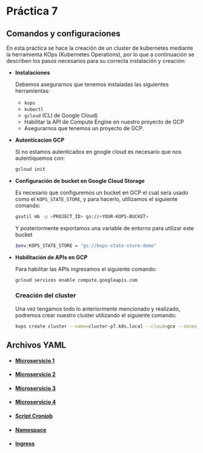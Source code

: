 # **Práctica 7**

## **Comandos y configuraciones**

En esta práctica se hace la creación de un cluster de kubernetes mediante la herramienta KOps (Kubernetes Operations), por lo que a continuación se describen los pasos necesarios para su correcta instalación y creación:

- **Instalaciones**

    Debemos asegurarnos que tenemos instaladas las siguientes herramientas:

    - `kops`
    - `kubectl`
    - `gcloud` (CLI de Google Cloud)
    - Habilitar la API de Compute Engine en nuestro proyecto de GCP
    - Asegurarnos que tenemos un proyecto de GCP.

- **Autenticacion GCP**

    Si no estamos autenticados en google cloud es necesario que nos autentiquemos con:

    ```sh
    gcloud init
    ```

- **Configuración de bucket en Google Cloud Storage**

    Es necesario que configuremos un bucket en GCP el cual sera usado como el `KOPS_STATE_STORE`, y para hacerlo, utilizamos el siguiente comando:

    ```sh
    gsutil mb -p <PROJECT_ID> gs://<YOUR-KOPS-BUCKET>
    ```

    Y posteriormente exportamos una variable de entorno para utilizar este bucket

    ```sh
    $env:KOPS_STATE_STORE = "gs://kops-state-store-demo"
    ```

- **Habilitación de APIs en GCP**

    Para habilitar las APIs ingresamos el siguiente comando:

    ```sh
    gcloud services enable compute.googleapis.com
    ```

    ### **Creación del cluster**

    Una vez tengamos todo lo anteriormente mencionado y realizado, podremos crear nuestro cluster utilizando el siguiente comando:

    ```sh
    kops create cluster --name=cluster-p7.k8s.local --cloud=gce --zones=us-central1-a --project=proyecto-sa-455021 --node-count=1 --node-size=n1-standard-2 --control-plane-size=n1-standard-2 --state=$env:KOPS_STATE_STORE
    ```

    

## **Archivos YAML**

- #### [Microservicio 1](./k8s/microservice_1.yaml)
- #### [Microservicio 2](./k8s/microservice_2.yaml)
- #### [Microservicio 3](./k8s/microservice_3.yaml)
- #### [Microservicio 4](./k8s/microservice_4.yaml)
- #### [Script Cronjob](./k8s/cronjob.yaml)
- #### [Namespace](./k8s/namespace.yaml)
- #### [Ingress](./k8s/ingress.yaml)